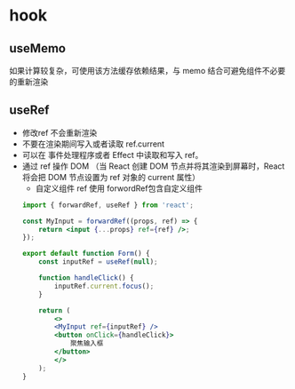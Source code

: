 # hook

## useMemo

如果计算较复杂，可使用该方法缓存依赖结果，与 memo 结合可避免组件不必要的重新渲染

## useRef

- 修改ref 不会重新渲染
- 不要在渲染期间写入或者读取 ref.current
- 可以在 事件处理程序或者 Effect 中读取和写入 ref。
- 通过 ref 操作 DOM （当 React 创建 DOM 节点并将其渲染到屏幕时，React 将会把 DOM 节点设置为 ref 对象的 current 属性）
    - 自定义组件 ref 使用 forwordRef包含自定义组件
    ``` jsx
    import { forwardRef, useRef } from 'react';

    const MyInput = forwardRef((props, ref) => {
        return <input {...props} ref={ref} />;
    });

    export default function Form() {
        const inputRef = useRef(null);

        function handleClick() {
            inputRef.current.focus();
        }

        return (
            <>
            <MyInput ref={inputRef} />
            <button onClick={handleClick}>
                聚焦输入框
            </button>
            </>
        );
    }
    ```




